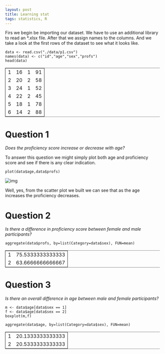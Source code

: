 ```yaml
---
layout: post
title: Learning stat
tags: statistics, R
---
```


Firs we begin be importing our dataset. We have to use an additional library to read an \*.xlsx file. After that we assign names to the columns. And we take a look at the first rows of the dataset to see what it looks like.

    data <- read.csv("./data/p1.csv")
    names(data) <- c("id","age","sex","profs")
    head(data)

<table border="2" cellspacing="0" cellpadding="6" rules="groups" frame="hsides">


<colgroup>
<col  class="right" />

<col  class="right" />

<col  class="right" />

<col  class="right" />
</colgroup>
<tbody>
<tr>
<td class="right">1</td>
<td class="right">16</td>
<td class="right">1</td>
<td class="right">91</td>
</tr>


<tr>
<td class="right">2</td>
<td class="right">20</td>
<td class="right">2</td>
<td class="right">58</td>
</tr>


<tr>
<td class="right">3</td>
<td class="right">24</td>
<td class="right">1</td>
<td class="right">52</td>
</tr>


<tr>
<td class="right">4</td>
<td class="right">22</td>
<td class="right">2</td>
<td class="right">45</td>
</tr>


<tr>
<td class="right">5</td>
<td class="right">18</td>
<td class="right">1</td>
<td class="right">78</td>
</tr>


<tr>
<td class="right">6</td>
<td class="right">14</td>
<td class="right">2</td>
<td class="right">88</td>
</tr>
</tbody>
</table>

# Question 1

*Does the proficiency score increase or decrease with age?*

To answer this question we might simply plot both age and proficiency score and see if there is any clear indication.

    plot(data$age,data$profs)

![img](1.png)

Well, yes, from the scatter plot we built we can see that as the age increases the proficiency decreases.

# Question 2

*Is there a difference in proficiency score between female and male participants?*

    aggregate(data$profs, by=list(Category=data$sex), FUN=mean)

<table border="2" cellspacing="0" cellpadding="6" rules="groups" frame="hsides">


<colgroup>
<col  class="right" />

<col  class="right" />
</colgroup>
<tbody>
<tr>
<td class="right">1</td>
<td class="right">75.5333333333333</td>
</tr>


<tr>
<td class="right">2</td>
<td class="right">63.6666666666667</td>
</tr>
</tbody>
</table>

# Question 3

*Is there an overall difference in age between male and female participants?*

    m <- data$age[data$sex == 1]
    f <- data$age[data$sex == 2]
    boxplot(m,f)

    aggregate(data$age, by=list(Category=data$sex), FUN=mean)

<table border="2" cellspacing="0" cellpadding="6" rules="groups" frame="hsides">


<colgroup>
<col  class="right" />

<col  class="right" />
</colgroup>
<tbody>
<tr>
<td class="right">1</td>
<td class="right">20.1333333333333</td>
</tr>


<tr>
<td class="right">2</td>
<td class="right">20.5333333333333</td>
</tr>
</tbody>
</table>
